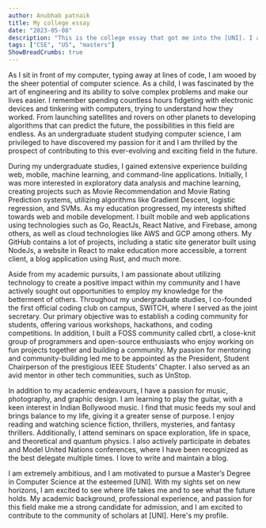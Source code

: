 ```yaml
---
author: Anubhab patnaik
title: My college essay 
date: "2023-05-08"
description: "This is the college essay that got me into the [UNI]. I am sharing this to help others write their essays."
tags: ["CSE", "US", "masters"]
ShowBreadCrumbs: true 
---
```

As I sit in front of my computer, typing away at lines of code, I am wooed by the sheer potential of computer science. As a child, I was fascinated by the art of engineering and its ability to solve complex problems and make our lives easier. I remember spending countless hours fidgeting with electronic devices and tinkering with computers, trying to understand how they worked. From launching satellites and rovers on other planets to developing algorithms that can predict the future, the possibilities in this field are endless. As an undergraduate student studying computer science, I am privileged to have discovered my passion for it and I am thrilled by the prospect of contributing to this ever-evolving and exciting field in the future.

During my undergraduate studies, I gained extensive experience building web, mobile, machine learning, and command-line applications. Initially, I was more interested in exploratory data analysis and machine learning, creating projects such as Movie Recommendation and Movie Rating Prediction systems, utilizing algorithms like Gradient Descent, logistic regression, and SVMs. As my education progressed, my interests shifted towards web and mobile development. I built mobile and web applications using technologies such as Go, ReactJs, React Native, and Firebase, among others, as well as cloud technologies like AWS and GCP among others. My GitHub contains a lot of projects, including a static site generator built using NodeJs, a website in React to make education more accessible, a torrent client, a blog application using Rust, and much more.

Aside from my academic pursuits, I am passionate about utilizing technology to create a positive impact within my community and I have actively sought out opportunities to employ my knowledge for the betterment of others. Throughout my undergraduate studies, I co-founded the first official coding club on campus, SWITCH, where I served as the joint secretary. Our primary objective was to establish a coding community for students, offering various workshops, hackathons, and coding competitions. In addition, I built a FOSS community called cbrtl, a close-knit group of programmers and open-source enthusiasts who enjoy working on fun projects together and building a community. My passion for mentoring and community-building led me to be appointed as the President, Student Chairperson of the prestigious IEEE Students' Chapter. I also served as an avid mentor in other tech communities, such as UnStop.

In addition to my academic endeavours, I have a passion for music, photography, and graphic design. I am learning to play the guitar, with a keen interest in Indian Bollywood music. I find that music feeds my soul and brings balance to my life, giving it a greater sense of purpose. I enjoy reading and watching science fiction, thrillers, mysteries, and fantasy thrillers. Additionally, I attend seminars on space exploration, life in space, and theoretical and quantum physics. I also actively participate in debates and Model United Nations conferences, where I have been recognized as the best delegate multiple times. I love to write and maintain a blog.

I am extremely ambitious, and I am motivated to pursue a Master’s Degree in Computer Science at the esteemed [UNI]. With my sights set on new horizons, I am excited to see where life takes me and to see what the future holds. My academic background, professional experience, and passion for this field make me a strong candidate for admission, and I am excited to contribute to the community of scholars at [UNI]. Here's my profile.
